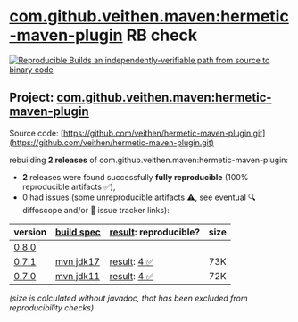 [com.github.veithen.maven:hermetic-maven-plugin](https://central.sonatype.com/artifact/com.github.veithen.maven/hermetic-maven-plugin/versions) RB check
=======

[![Reproducible Builds](https://reproducible-builds.org/images/logos/rb.svg) an independently-verifiable path from source to binary code](https://reproducible-builds.org/)

## Project: [com.github.veithen.maven:hermetic-maven-plugin](https://central.sonatype.com/artifact/com.github.veithen.maven/hermetic-maven-plugin/versions)

Source code: [https://github.com/veithen/hermetic-maven-plugin.git](https://github.com/veithen/hermetic-maven-plugin.git)

rebuilding **2 releases** of com.github.veithen.maven:hermetic-maven-plugin:
- **2** releases were found successfully **fully reproducible** (100% reproducible artifacts :white_check_mark:),
- 0 had issues (some unreproducible artifacts :warning:, see eventual :mag: diffoscope and/or :memo: issue tracker links):

| version | [build spec](/BUILDSPEC.md) | [result](https://reproducible-builds.org/docs/jvm/): reproducible? | size |
| -- | --------- | ------ | -- |
| [0.8.0](https://central.sonatype.com/artifact/com.github.veithen.maven/hermetic-maven-plugin/0.8.0/pom) | | | |
| [0.7.1](https://central.sonatype.com/artifact/com.github.veithen.maven/hermetic-maven-plugin/0.7.1/pom) | [mvn jdk17](hermetic-maven-plugin-0.7.1.buildspec) | [result](hermetic-maven-plugin-0.7.1.buildinfo): [4 :white_check_mark: ](hermetic-maven-plugin-0.7.1.buildcompare) | 73K |
| [0.7.0](https://central.sonatype.com/artifact/com.github.veithen.maven/hermetic-maven-plugin/0.7.0/pom) | [mvn jdk11](hermetic-maven-plugin-0.7.0.buildspec) | [result](hermetic-maven-plugin-0.7.0.buildinfo): [4 :white_check_mark: ](hermetic-maven-plugin-0.7.0.buildcompare) | 72K |

<i>(size is calculated without javadoc, that has been excluded from reproducibility checks)</i>
